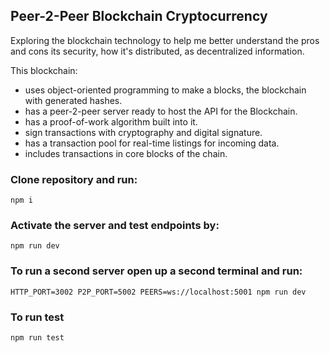 ## Peer-2-Peer Blockchain Cryptocurrency 

Exploring the blockchain technology to help me better understand the pros and cons its security, how it's distributed, as decentralized information.

This blockchain:

- uses object-oriented programming to make a blocks, the blockchain with generated hashes.
- has a peer-2-peer server ready to host the API for the Blockchain.
- has a proof-of-work algorithm built into it.
- sign transactions with cryptography and digital signature.
- has a transaction pool for real-time listings for incoming data.
- includes transactions in core blocks of the chain.

### Clone repository and run:

`npm i`


### Activate the server and test endpoints by:

`npm run dev`


### To run a second server open up a second terminal and run:

`HTTP_PORT=3002 P2P_PORT=5002 PEERS=ws://localhost:5001 npm run dev`


### To run test

`npm run test`